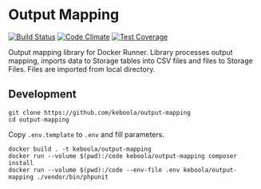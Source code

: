 # Output Mapping 
[![Build Status](https://travis-ci.org/keboola/output-mapping.svg?branch=master)](https://travis-ci.org/keboola/output-mapping) 
[![Code Climate](https://codeclimate.com/github/keboola/output-mapping/badges/gpa.svg)](https://codeclimate.com/github/keboola/output-mapping) 
[![Test Coverage](https://codeclimate.com/github/keboola/output-mapping/badges/coverage.svg)](https://codeclimate.com/github/keboola/output-mapping/coverage)

Output mapping library for Docker Runner. Library processes output mapping, imports data to Storage tables into CSV files and files to Storage Files. 
Files are imported from local directory.


## Development


```
git clone https://github.com/keboola/output-mapping
cd output-mapping
```

Copy `.env.template` to `.env` and fill parameters.


```
docker build . -t keboola/output-mapping
docker run --volume $(pwd):/code keboola/output-mapping composer install
docker run --volume $(pwd):/code --env-file .env keboola/output-mapping ./vendor/bin/phpunit 

```